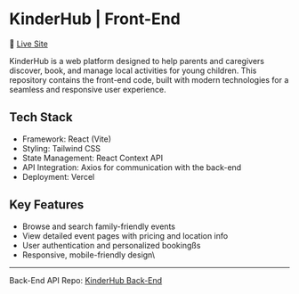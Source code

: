 # KinderHub | Front-End
🔗 [Live Site](https://kinderhub.co.uk)

KinderHub is a web platform designed to help parents and caregivers discover, book, and manage local activities for young children. This repository contains the front-end code, built with modern technologies for a seamless and responsive user experience.

## Tech Stack 
- Framework: React (Vite)
- Styling: Tailwind CSS
- State Management: React Context API
- API Integration: Axios for communication with the back-end
- Deployment: Vercel

## Key Features
- Browse and search family-friendly events
- View detailed event pages with pricing and location info
- User authentication and personalized bookingßs
- Responsive, mobile-friendly design\

---

Back-End API Repo: [KinderHub Back-End](https://github.com/kayelagmay/be-kinderhub)